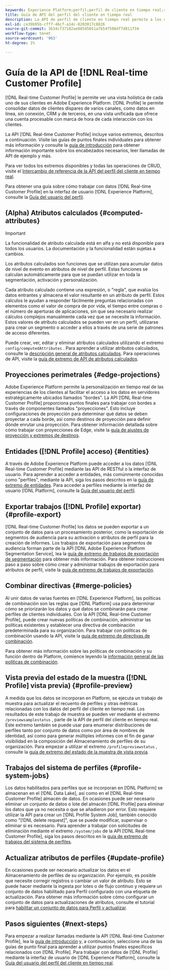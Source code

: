 ```yaml
---
keywords: Experience Platform;perfil;perfil de cliente en tiempo real;solución de problemas;API;perfil unificado;perfil unificado;unificado;perfil;rtcp;habilitar perfil;Activar perfil
title: Guía de API del perfil del cliente en tiempo real
description: La API de perfil de cliente en tiempo real permite a los desarrolladores explorar y trabajar con datos de perfil, incluidos la visualización de perfiles, la creación y actualización de políticas de combinación, la exportación o la muestra de datos de perfil y la eliminación de datos de perfil que ya no son necesarios o que se añadieron por error. Siga esta guía para aprender a realizar operaciones clave con la API.
exl-id: ce39b95b-cff7-46cf-a14c-8203017c8826
source-git-commit: 3b34cf37182ae98545651a7b54f586df7d811f34
workflow-type: tm+mt
source-wordcount: '963'
ht-degree: 1%

---
```


# Guía de la API de [!DNL Real-time Customer Profile]

[!DNL Real-time Customer Profile] le permite ver una vista holística de cada uno de sus clientes en Adobe Experience Platform. [!DNL Profile] le permite consolidar datos de clientes dispares de varios canales, como datos en línea, sin conexión, CRM y de terceros, en una vista unificada que ofrece una cuenta procesable con marca de hora de cada interacción con los clientes.

La API [!DNL Real-time Customer Profile] incluye varios extremos, descritos a continuación. Visite las guías de puntos finales individuales para obtener más información y consulte la [guía de introducción](getting-started.md) para obtener información importante sobre los encabezados necesarios, leer llamadas de API de ejemplo y más.

Para ver todos los extremos disponibles y todas las operaciones de CRUD, visite el [Intercambio de referencia de la API del perfil del cliente en tiempo real](https://www.adobe.com/go/profile-apis-en).

Para obtener una guía sobre cómo trabajar con datos [!DNL Real-time Customer Profile] en la interfaz de usuario [!DNL Experience Platform], consulte la [Guía del usuario del perfil](../ui/user-guide.md).

## (Alpha) Atributos calculados {#computed-attributes}

>[!IMPORTANT]
>
>La funcionalidad de atributo calculada está en alfa y no está disponible para todos los usuarios. La documentación y la funcionalidad están sujetas a cambios.

Los atributos calculados son funciones que se utilizan para acumular datos de nivel de evento en atributos de nivel de perfil. Estas funciones se calculan automáticamente para que se puedan utilizar en toda la segmentación, activación y personalización.

Cada atributo calculado contiene una expresión, o &quot;regla&quot;, que evalúa los datos entrantes y almacena el valor resultante en un atributo de perfil. Estos cálculos le ayudan a responder fácilmente preguntas relacionadas con elementos como el valor de compra de por vida, el tiempo entre compras o el número de aperturas de aplicaciones, sin que sea necesario realizar cálculos complejos manualmente cada vez que se necesite la información. Estos valores de atributo calculados se pueden ver en un perfil, utilizarse para crear un segmento o acceder a ellos a través de una serie de patrones de acceso diferentes.

Puede crear, ver, editar y eliminar atributos calculados utilizando el extremo `config/computedAttributes` . Para aprender a utilizar atributos calculados, consulte la [descripción general de atributos calculados](../computed-attributes/overview.md). Para operaciones de API, visite la [guía de extremo de API de atributos calculados](../computed-attributes/ca-api.md).

## Proyecciones perimetrales {#edge-projections}

Adobe Experience Platform permite la personalización en tiempo real de las experiencias de los clientes al facilitar el acceso a los datos en servidores estratégicamente ubicados llamados &quot;bordes&quot;. La API [!DNL Real-time Customer Profile] proporciona puntos finales para trabajar con bordes a través de componentes llamados &quot;proyecciones&quot;. Esto incluye configuraciones de proyección para determinar qué datos se deben proyectar a cada borde, así como destinos de proyección para definir dónde enrutar una proyección. Para obtener información detallada sobre cómo trabajar con proyecciones de Edge, visite la [guía de ajustes de proyección y extremos de destinos](edge-projections.md).

## Entidades ([!DNL Profile] acceso) {#entities}

A través de Adobe Experience Platform puede acceder a los datos [!DNL Real-time Customer Profile] mediante las API de RESTful o la interfaz de usuario. Para aprender a acceder a entidades, más comúnmente conocidas como &quot;perfiles&quot;, mediante la API, siga los pasos descritos en la [guía de extremo de entidades](entities.md). Para acceder a perfiles mediante la interfaz de usuario [!DNL Platform], consulte la [Guía del usuario del perfil](../ui/user-guide.md).

## Exportar trabajos ([!DNL Profile] exportar) {#profile-export}

[!DNL Real-time Customer Profile] los datos se pueden exportar a un conjunto de datos para un procesamiento posterior, como la exportación de segmentos de audiencia para su activación o atributos de perfil para la creación de informes. Los trabajos de exportación para segmentos de audiencia forman parte de la API [!DNL Adobe Experience Platform Segmentation Service], lea la [guía de extremo de trabajos de exportación de segmentación](../../profile/api/export-jobs.md) para obtener más información. Para obtener instrucciones paso a paso sobre cómo crear y administrar trabajos de exportación para atributos de perfil, visite la [guía de extremo de trabajos de exportación](export-jobs.md).

## Combinar directivas {#merge-policies}

Al unir datos de varias fuentes en [!DNL Experience Platform], las políticas de combinación son las reglas que [!DNL Platform] usa para determinar cómo se priorizarán los datos y qué datos se combinarán para crear perfiles de clientes individuales. Con la API [!DNL Real-time Customer Profile], puede crear nuevas políticas de combinación, administrar las políticas existentes y establecer una directiva de combinación predeterminada para su organización. Para trabajar con políticas de combinación usando la API, visite la [guía de extremo de directivas de combinación](merge-policies.md).

Para obtener más información sobre las políticas de combinación y su función dentro de Platform, comience leyendo la [información general de las políticas de combinación](../merge-policies/overview.md).

## Vista previa del estado de la muestra ([!DNL Profile] vista previa) {#profile-preview}

A medida que los datos se incorporan en Platform, se ejecuta un trabajo de muestra para actualizar el recuento de perfiles y otras métricas relacionadas con los datos del perfil del cliente en tiempo real. Los resultados de este trabajo de muestra se pueden ver mediante el extremo `/previewsamplestatus` , parte de la API de perfil del cliente en tiempo real. Este extremo también se puede usar para enumerar distribuciones de perfiles tanto por conjunto de datos como por área de nombres de identidad, así como para generar múltiples informes con el fin de ganar visibilidad en la composición del Almacenamiento de perfiles de su organización.  Para empezar a utilizar el extremo `/profilepreviewstatus` , consulte la [guía de extremo del estado de la muestra de vista previa](preview-sample-status.md).

## Trabajos del sistema de perfiles {#profile-system-jobs}

Los datos habilitados para perfiles que se incorporan en [!DNL Platform] se almacenan en el [!DNL Data Lake], así como en el [!DNL Real-time Customer Profile] almacén de datos. En ocasiones puede ser necesario eliminar un conjunto de datos o lote del almacén [!DNL Profile] para eliminar los datos que ya no necesita o que se añadieron por error. Esto requiere utilizar la API para crear un [!DNL Profile System Job], también conocido como &quot;[!DNL delete request]&quot;, que se puede modificar, supervisar o eliminar si es necesario. Para aprender a trabajar con solicitudes de eliminación mediante el extremo `/system/jobs` de la API [!DNL Real-time Customer Profile], siga los pasos descritos en la [guía de extremo de trabajos del sistema de perfiles](profile-system-jobs.md).

## Actualizar atributos de perfiles {#update-profile}

En ocasiones puede ser necesario actualizar los datos en el Almacenamiento de perfiles de su organización. Por ejemplo, es posible que necesite corregir registros o cambiar un valor de atributo. Esto se puede hacer mediante la ingesta por lotes o de flujo continuo y requiere un conjunto de datos habilitado para Perfil configurado con una etiqueta de actualización. Para obtener más información sobre cómo configurar un conjunto de datos para actualizaciones de atributos, consulte el tutorial para [habilitar un conjunto de datos para Perfil y actualizar](../../catalog/datasets/enable-upsert.md).

## Pasos siguientes {#next-steps}

Para empezar a realizar llamadas mediante la API [!DNL Real-time Customer Profile], lea la [guía de introducción](getting-started.md) y, a continuación, seleccione una de las guías de punto final para aprender a utilizar puntos finales específicos relacionados con [!DNL Profile]. Para trabajar con datos de [!DNL Profile] mediante la interfaz de usuario de [!DNL Experience Platform], consulte la [Guía del usuario del perfil del cliente en tiempo real](../ui/user-guide.md).

